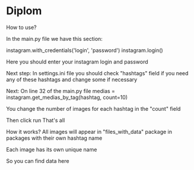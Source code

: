 # Diplom

How to use?

In the main.py file we have this section:

instagram.with_credentials('login', 'password')
instagram.login()

Here you should enter your instagram login and password

Next step:
In settings.ini file you should check "hashtags" field if you need any of these hashtags and change some if necessary

Next:
On line 32 of the main.py file
medias = instagram.get_medias_by_tag(hashtag, count=10)

You change the number of images for each hashtag in the "count" field  

Then click run
That's all

How it works?
All images will appear in "files_with_data" package in packages with their own hashtag name

Each image has its own unique name

So you can find data here
